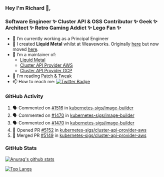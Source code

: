 ### Hey I'm Richard 👋, 

<h3 align="left">Software Engineer ✨ Cluster API & OSS Contributor ✨ Geek ✨ Architect ✨ Retro Gaming Addict ✨ Lego Fan ✨</h3>

- 🔭 I’m currently working as a Principal Engineer
- 📯 I created **Liquid Metal** whilst at Weaveworks. Originally [here](https://github.com/weaveworks-liquidmetal) but now moved [here](https://github.com/liquidmetal-dev).
- 👯 I’m a maintainer of:
  -  [Liquid Metal](https://github.com/liquidmetal-dev)
  -  [Cluster API Provider AWS](https://github.com/kubernetes-sigs/cluster-api-provider-aws)
  -  [Cluster API Provider GCP](https://github.com/kubernetes-sigs/cluster-api-provider-gcp)
- 💬 I'm reading [Patch & Tweak](https://bjooks.com/products/patch-tweak-exploring-modular-synthesis)
- 📫 How to reach me: [![Twitter Badge](https://img.shields.io/badge/-@fruit_case-00acee?style=flat&logo=Twitter&logoColor=white)](https://twitter.com/intent/follow?screen_name=fruit_case "Follow on Twitter")

### GitHub Activity 

<!--START_SECTION:activity-->
1. 🗣 Commented on [#1516](https://github.com/kubernetes-sigs/image-builder/issues/1516#issuecomment-2411012397) in [kubernetes-sigs/image-builder](https://github.com/kubernetes-sigs/image-builder)
2. 🗣 Commented on [#1470](https://github.com/kubernetes-sigs/image-builder/issues/1470#issuecomment-2410554334) in [kubernetes-sigs/image-builder](https://github.com/kubernetes-sigs/image-builder)
3. 🗣 Commented on [#1470](https://github.com/kubernetes-sigs/image-builder/issues/1470#issuecomment-2410552628) in [kubernetes-sigs/image-builder](https://github.com/kubernetes-sigs/image-builder)
4. 💪 Opened PR [#5152](https://github.com/kubernetes-sigs/cluster-api-provider-aws/pull/5152) in [kubernetes-sigs/cluster-api-provider-aws](https://github.com/kubernetes-sigs/cluster-api-provider-aws)
5. 🎉 Merged PR [#5149](https://github.com/kubernetes-sigs/cluster-api-provider-aws/pull/5149) in [kubernetes-sigs/cluster-api-provider-aws](https://github.com/kubernetes-sigs/cluster-api-provider-aws)
<!--END_SECTION:activity-->

### GitHub Stats

[![Anurag's github stats](https://github-readme-stats.vercel.app/api?username=richardcase&count_private=true&show_icons=true)](https://github.com/anuraghazra/github-readme-stats)

[![Top Langs](https://github-readme-stats.vercel.app/api/top-langs/?username=richardcase&hide=html&layout=compact)](https://github.com/anuraghazra/github-readme-stats)
